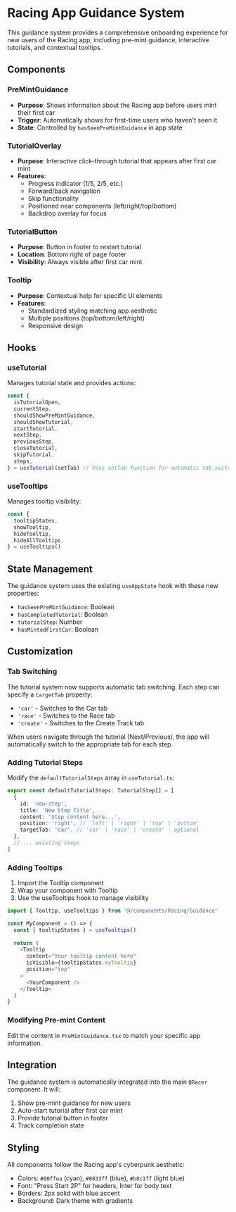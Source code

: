 # Racing App Guidance System

This guidance system provides a comprehensive onboarding experience for new users of the Racing app, including pre-mint guidance, interactive tutorials, and contextual tooltips.

## Components

### PreMintGuidance
- **Purpose**: Shows information about the Racing app before users mint their first car
- **Trigger**: Automatically shows for first-time users who haven't seen it
- **State**: Controlled by `hasSeenPreMintGuidance` in app state

### TutorialOverlay
- **Purpose**: Interactive click-through tutorial that appears after first car mint
- **Features**: 
  - Progress indicator (1/5, 2/5, etc.)
  - Forward/back navigation
  - Skip functionality
  - Positioned near components (left/right/top/bottom)
  - Backdrop overlay for focus

### TutorialButton
- **Purpose**: Button in footer to restart tutorial
- **Location**: Bottom right of page footer
- **Visibility**: Always visible after first car mint

### Tooltip
- **Purpose**: Contextual help for specific UI elements
- **Features**:
  - Standardized styling matching app aesthetic
  - Multiple positions (top/bottom/left/right)
  - Responsive design

## Hooks

### useTutorial
Manages tutorial state and provides actions:
```typescript
const {
  isTutorialOpen,
  currentStep,
  shouldShowPreMintGuidance,
  shouldShowTutorial,
  startTutorial,
  nextStep,
  previousStep,
  closeTutorial,
  skipTutorial,
  steps,
} = useTutorial(setTab) // Pass setTab function for automatic tab switching
```

### useTooltips
Manages tooltip visibility:
```typescript
const {
  tooltipStates,
  showTooltip,
  hideTooltip,
  hideAllTooltips,
} = useTooltips()
```

## State Management

The guidance system uses the existing `useAppState` hook with these new properties:
- `hasSeenPreMintGuidance`: Boolean
- `hasCompletedTutorial`: Boolean
- `tutorialStep`: Number
- `hasMintedFirstCar`: Boolean

## Customization

### Tab Switching
The tutorial system now supports automatic tab switching. Each step can specify a `targetTab` property:
- `'car'` - Switches to the Car tab
- `'race'` - Switches to the Race tab  
- `'create'` - Switches to the Create Track tab

When users navigate through the tutorial (Next/Previous), the app will automatically switch to the appropriate tab for each step.

### Adding Tutorial Steps
Modify the `defaultTutorialSteps` array in `useTutorial.ts`:

```typescript
export const defaultTutorialSteps: TutorialStep[] = [
  {
    id: 'new-step',
    title: 'New Step Title',
    content: 'Step content here...',
    position: 'right', // 'left' | 'right' | 'top' | 'bottom'
    targetTab: 'car', // 'car' | 'race' | 'create' - optional
  },
  // ... existing steps
]
```

### Adding Tooltips
1. Import the Tooltip component
2. Wrap your component with Tooltip
3. Use the useTooltips hook to manage visibility

```typescript
import { Tooltip, useTooltips } from '@/components/Racing/Guidance'

const MyComponent = () => {
  const { tooltipStates } = useTooltips()
  
  return (
    <Tooltip
      content="Your tooltip content here"
      isVisible={tooltipStates.myTooltip}
      position="top"
    >
      <YourComponent />
    </Tooltip>
  )
}
```

### Modifying Pre-mint Content
Edit the content in `PreMintGuidance.tsx` to match your specific app information.

## Integration

The guidance system is automatically integrated into the main `QRacer` component. It will:
1. Show pre-mint guidance for new users
2. Auto-start tutorial after first car mint
3. Provide tutorial button in footer
4. Track completion state

## Styling

All components follow the Racing app's cyberpunk aesthetic:
- Colors: `#00ffea` (cyan), `#0033ff` (blue), `#b8c1ff` (light blue)
- Font: "Press Start 2P" for headers, Inter for body text
- Borders: 2px solid with blue accent
- Background: Dark theme with gradients

